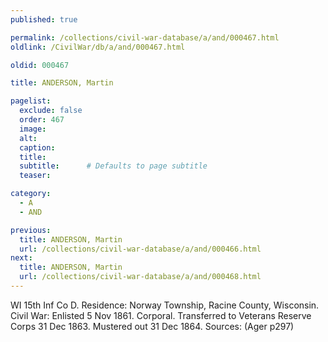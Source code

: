 ```yaml
---
published: true

permalink: /collections/civil-war-database/a/and/000467.html
oldlink: /CivilWar/db/a/and/000467.html

oldid: 000467

title: ANDERSON, Martin

pagelist:
  exclude: false
  order: 467
  image: 
  alt:
  caption:
  title:
  subtitle:      # Defaults to page subtitle
  teaser:

category: 
  - A 
  - AND

previous:
  title: ANDERSON, Martin
  url: /collections/civil-war-database/a/and/000466.html  
next:
  title: ANDERSON, Martin
  url: /collections/civil-war-database/a/and/000468.html   
---
```

WI 15th Inf Co D. Residence: Norway Township, Racine County, Wisconsin. Civil War: Enlisted 5 Nov 1861. Corporal. Transferred to Veterans Reserve Corps 31 Dec 1863. Mustered out 31 Dec 1864. Sources: (Ager p297)